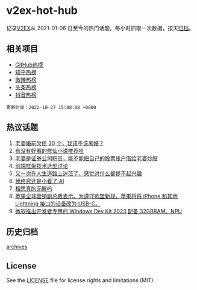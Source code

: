 # v2ex-hot-hub

 记录[V2EX](https://www.v2ex.com/)从 2021-01-06 日至今的热门话题。每小时抓取一次数据，按天[归档](archives)。
 
 ## 相关项目

- [GitHub热榜](https://github.com/snaildev/github-hot-hub)
- [知乎热榜](https://github.com/snaildev/zhihu-hot-hub)
- [微博热榜](https://github.com/snaildev/weibo-hot-hub)
- [头条热榜](https://github.com/snaildev/toutiao-hot-hub)
- [抖音热榜](https://github.com/snaildev/douyin-hot-hub)


 `更新时间：2022-10-27 15:08:08 +0800`

## 热议话题

1. [老婆婚前欠债 30 个，我该不该离婚？](https://www.v2ex.com/t/890304)
1. [有没有好看的修仙小说推荐哇](https://www.v2ex.com/t/890064)
1. [老婆是证券公司职员，能不能把自己的股票账户借给老婆炒股](https://www.v2ex.com/t/890244)
1. [前端框架技术选型讨论](https://www.v2ex.com/t/890059)
1. [又一次在人生道路上迷茫了，感觉对什么都提不起兴趣](https://www.v2ex.com/t/890096)
1. [我终究还是小看了 AI](https://www.v2ex.com/t/890250)
1. [相思真的无解吗](https://www.v2ex.com/t/890160)
1. [苹果全球营销副总裁表示，为遵守欧盟新规，苹果将将 iPhone 和其他 Lightning 接口的设备改为 USB-C。](https://www.v2ex.com/t/890242)
1. [微软推出开发者专用的 Windows Dev Kit 2023,配备 32GBRAM、NPU](https://www.v2ex.com/t/890136)

## 历史归档

[archives](archives)

## License

See the [LICENSE](LICENSE) file for license rights and limitations (MIT).
